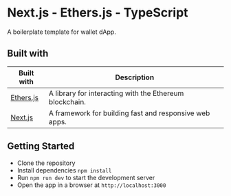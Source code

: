 # Next.js - Ethers.js - TypeScript

A boilerplate template for wallet dApp.

## Built with

| Built with                                        | Description                                             |
| ------------------------------------------------- | ------------------------------------------------------- |
| [Ethers.js](https://www.npmjs.com/package/ethers) | A library for interacting with the Ethereum blockchain. |
| [Next.js](https://www.npmjs.com/package/next)     | A framework for building fast and responsive web apps.  |

## Getting Started

- Clone the repository
- Install dependencies `npm install`
- Run `npm run dev` to start the development server
- Open the app in a browser at `http://localhost:3000`

<!-- ### Screenshots

#### 🟢 Connected

<img src="screenshots/connected.png" alt="Connected to metamask" width="500">

#### Default status

<img src="screenshots/not-connected.png" alt="Default status" width="500">

#### No Metamask

<img src="screenshots/no-metamask.png" alt="User dont have metamask installed" width="500"> -->
